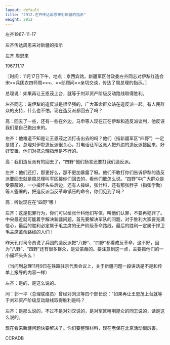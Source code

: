 ```yaml
---
layout: default
title: "2912.左齐传达周恩来对新疆的指示"
weight: 2912
---
```


左齐1967-11-17

左齐传达周恩来对新疆的指示

左齐 周恩来

1967.11.17

〖时间：11月17日下午，地点：京西宾馆。新疆军区付政委左齐同志对伊犁红造会宋××兵团农四师周×××、××部顾问××亲切交谈，传达了周总理的指示。〗

总理说：如果再让王恩茂上台，就等于刘邓资产阶级反动路线取得胜利。

左齐同志：说伊犁的造反派是很坚强的，广大革命群众站在造反派一起。有人民群众的支持，什么也不怕。现在造反派都回去了吗？

高：回去了一些，还有一些在外边。马申等人现在正在伊犁和造反派谈判，他反诬我们是自己跑出来的。

左齐：他难道不知是让王恩茂之流打击出去的吗？他们（指新疆军区“四野”）一定是错了。总理对伊犁造反派很关心，打电话让军区派人把外边的造反派接回来，好好安置，他们对抗总理指示是不行的。

高：我们造反派有的回去了，“四野”他们扬言还要打我们造反派。

左齐：他们还打，那更好么，那不更加暴露了呀。他们不敢打你们告诉伊犁的造反派要回去就是周总理叫军区接你们回去的，看他们敢怎么说。“四野”中广大群众是受蒙蔽的，一小撮坏头头后边，还有人操纵，张什科，还有那张胖子（指张学勤）等人签署的，把造反派当反革命镇压的命令，你们见到了吗？

高：听说现在在“四野”哪！

左齐：这是犯罪行为，你们可以给张什科他们写信，叫他们认罪，不要再犯罪了。中央最近就可能着手解决新疆问题，首先要解决军队的问题，对于胜利大家要充满信心，最后的胜利必定属于毛主席的无产阶级革命路线，最后的胜利一定属于捍卫毛主席革命路线的人们！

昨天孔付司令员说了兵团的造反派把“八野”、“四野”都看成反革命，这不好，因为“八野”、“四野”还有很多群众，是受蒙蔽的。要注意到这一点，主要抓他们的一小撮坏头头么！

（当问到总理11月9日在铁路驻京代表会议上，关于新疆问题一段讲话是不是和传单上报导的内容一样）

左齐：是的，是这么说的。

问：郭一平（总理联络员）曾经对刘汉等四个部长说：“如果再让王恩茂上台就等于刘邓资产阶级反动路线取得胜利是吗？

左齐：是那么说的，不过不是对刘汉说的，是对军区喀喇昆仑的同志说的，话是这么说的。

现在看来新疆问题快要解决了。你们要整理材料，现在老保在北京活动很厉害。

CCRADB

